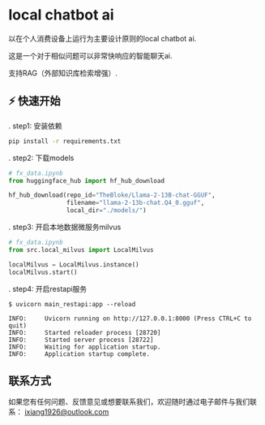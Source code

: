 # local chatbot ai

以在个人消费设备上运行为主要设计原则的local chatbot ai.

这是一个对于相似问题可以非常快响应的智能聊天ai.

支持RAG（外部知识库检索增强）.

## ⚡️ 快速开始

. step1: 安装依赖

```bash
pip install -r requirements.txt
```

. step2: 下载models

```python
# fx_data.ipynb
from huggingface_hub import hf_hub_download

hf_hub_download(repo_id="TheBloke/Llama-2-13B-chat-GGUF",
                filename="llama-2-13b-chat.Q4_0.gguf",
                local_dir="./models/")

```

. step3: 开启本地数据微服务milvus

```python
# fx_data.ipynb
from src.local_milvus import LocalMilvus

localMilvus = LocalMilvus.instance()
localMilvus.start()
```

. step4: 开启restapi服务

```shell
$ uvicorn main_restapi:app --reload

INFO:     Uvicorn running on http://127.0.0.1:8000 (Press CTRL+C to quit)
INFO:     Started reloader process [28720]
INFO:     Started server process [28722]
INFO:     Waiting for application startup.
INFO:     Application startup complete.
```

## 联系方式

如果您有任何问题、反馈意见或想要联系我们，欢迎随时通过电子邮件与我们联系： [ixiang1926@outlook.com](mailto:ixiang1926@outlook.com)
